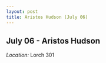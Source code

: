 ```yaml
---
layout: post
title: Aristos Hudson (July 06)
---
```

## July 06 - Aristos Hudson

*Location:* Lorch 301


